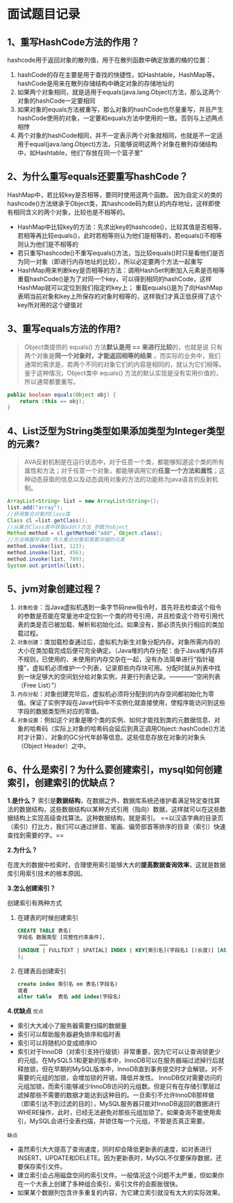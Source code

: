 # 面试题目记录

## 1、重写HashCode方法的作用？

hashcode用于返回对象的散列值，用于在散列函数中确定放置的桶的位置：

1. hashCode的存在主要是用于查找的快捷性，如Hashtable，HashMap等，hashCode是用来在散列存储结构中确定对象的存储地址的
2. 如果两个对象相同，就是适用于equals(java.lang.Object)方法，那么这两个对象的hashCode一定要相同
3. 如果对象的equals方法被重写，那么对象的hashCode也尽量重写，并且产生hashCode使用的对象，一定要和equals方法中使用的一致。否则与上述两点相悖
4. 两个对象的hashCode相同，并不一定表示两个对象就相同，也就是不一定适用于equal(java.lang.Object)方法，只能够说明这两个对象在散列存储结构中，如Hashtable，他们“存放在同一个篮子里”



## 2、为什么重写equals还要重写hashCode？

HashMap中，若比较key是否相等，要同时使用这两个函数。
因为自定义的类的hashcode()方法继承于Object类，其hashcode码为默认的内存地址，这样即使有相同含义的两个对象，比较也是不相等的。

* HashMap中比较key的方法：先求出key的hashcode()，比较其值是否相等，若相等再比较equals()，此时若相等则认为他们是相等的，若equals()不相等则认为他们是不相等的
* 若只重写hashcode()不重写equals()方法，当比较equals()时只是看他们是否为同一对象（即进行内存地址的比较），所以必定要两个方法一起重写
* HashMap用来判断key是否相等的方法：调用HashSet判断加入元素是否相等
  重载hashCode()是为了对同一个key，可以得到相同的hashCode，这样HashMap就可以定位到我们指定的key上；
  重载equals()是为了向HashMap表明当前对象和key上所保存的对象时相等的，这样我们才真正低获得了这个key所对用的这个键值对



## 3、重写equals方法的作用?

>Object类提供的 equals() 方法**默认是用 == 来进行比较**的，也就是说 只有两个对象是**同一个对象时，才能返回相等的结果** 。而实际的业务中，我们通常的需求是，若两个不同的对象它们的内容是相同的，就认为它们相等。鉴于这种情况，Object类中 equals() 方法的默认实现是没有实用价值的，所以通常都要重写。

```java
public boolean equals(Object obj) {
	return (this == obj);
}
```



## 4、List泛型为String类型如果添加类型为Integer类型的元素?

> AVA反射机制是在运行状态中，对于任意一个类，都能够知道这个类的所有属性和方法；对于任意一个对象，都能够调用它的**任意一个方法和属性**；这种动态获取的信息以及动态调用对象的方法的功能称为java语言的反射机制。

```java
ArrayList<String> list = new ArrayList<String>();
list.add("array");
//获得集合对象的Class类
Class cl =list.getClass();
//从集合Class类中获取add()方法 参数为object
Method method = cl.getMethod("add", Object.class);
//方法唤醒并调用 传入集合对象和需要存储的元素
method.invoke(list, 123);
method.invoke(list, 456);
method.invoke(list, 789);
System.out.println(list);
```



## 5、jvm对象创建过程？

1. `对象检查`：当Java虚拟机遇到一条字节码new指令时，首先将去检查这个指令的参数是否能在常量池中定位到一个类的符号引用，并且检查这个符号引用代表的类是否已被加载、解析和初始化过。如果没有，那必须先执行相应的类加载过程。
2. `对象创建`：类加载检查通过后，虚拟机为新生对象分配内存。对象所需内存的大小在类加载完成后便可完全确定。（Java堆的内存分配：由于Java堆内存并不规则，已使用的、未使用的内存交杂在一起，没有办法简单进行“指针碰撞”，虚拟机必须维护一个列表，记录那些内存块可用。分配时就从列表中找到一块足够大的空间划分给对象实例，并更行列表记录。————“空闲列表（Free List）”）
3. `内存分配`：对象创建完毕后，虚拟机必须将分配到的内存空间都初始化为零值。保证了实例字段在Java代码中不实例化就直接使用，使程序能访问到这些字段的数据类型所对应的零值。
4. `对象设置`：例如这个对象是哪个类的实例、如何才能找到类的元数据信息、对象的哈希码（实际上对象的哈希码会延后到真正调用Object::hashCode()方法时才计算）、对象的GC分代年龄等信息。这些信息存放在对象的对象头（Object Header）之中。



## 6、什么是索引？为什么要创建索引，mysql如何创建索引，创建索引的优缺点？

**1.是什么？**
    索引是**数据结构**，在数据之外，数据库系统还维护着满足特定查找算法的数据结构，这些数据结构以某种方式引用（指向）数据，这样就可以在这些数据结构上实现高级查找算法。这种数据结构，就是索引。
    ==以汉语字典的目录页（索引）打比方，我们可以通过拼音、笔画、偏旁部首等排序的目录（索引）快速查找到需要的字。==



**2.为什么？**

  在庞大的数据中检索时，合理使用索引能够大大的**提高数据查询效率**，这就是数据库引用索引技术的根本原因。



**3.怎么创建索引？**

创建索引有两种方式

1. 在建表的时候创建索引

   ```sql
   CREATE TABLE 表名(
   字段名 数据类型 [完整性约束条件],
          ……，
   [UNIQUE | FULLTEXT | SPATIAL] INDEX | KEY[索引名](字段名1 [(长度)] [ASC | DESC]) [USING 索引方法]
   );
   ```

2. 在建表后创建索引

   ```sql
   create index 索引名 on 表名(字段名)
   或者
   alter table  表名 add index(字段名)
   ```



**4.优缺点**
`优点`

* 索引大大减小了服务器需要扫描的数据量
* 索引可以帮助服务器避免排序和临时表
* 索引可以将随机IO变成顺序IO
* 索引对于InnoDB（对索引支持行级锁）非常重要，因为它可以让查询锁更少的元组。在MySQL5.1和更新的版本中，InnoDB可以在服务器端过滤掉行后就释放锁，但在早期的MySQL版本中，InnoDB直到事务提交时才会解锁。对不需要的元组的加锁，会增加锁的开销，降低并发性。 InnoDB仅对需要访问的元组加锁，而索引能够减少InnoDB访问的元组数。但是只有在存储引擎层过滤掉那些不需要的数据才能达到这种目的。一旦索引不允许InnoDB那样做（即索引达不到过滤的目的），MySQL服务器只能对InnoDB返回的数据进行WHERE操作，此时，已经无法避免对那些元组加锁了。如果查询不能使用索引，MySQL会进行全表扫描，并锁住每一个元组，不管是否真正需要。

`缺点`

* 虽然索引大大提高了查询速度，同时却会降低更新表的速度，如对表进行INSERT、UPDATE和DELETE。因为更新表时，MySQL不仅要保存数据，还要保存索引文件。
* 建立索引会占用磁盘空间的索引文件。一般情况这个问题不太严重，但如果你在一个大表上创建了多种组合索引，索引文件的会膨胀很快。
* 如果某个数据列包含许多重复的内容，为它建立索引就没有太大的实际效果。